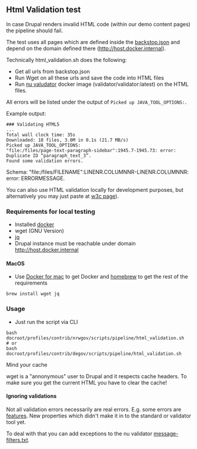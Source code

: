 ## Html Validation test

In case Drupal renders invalid HTML code (within our demo content pages) the pipeline should fail. 

The test uses all pages which are defined inside the [backstop.json](../../testing/backstopjs/backstop.json) and depend on the domain defined there (http://host.docker.internal).

Technically html_validation.sh does the following:

* Get all urls from backstop.json
* Run Wget on all these urls and save the code into HTML files
* Run [nu valudator](https://validator.w3.org/nu) docker image (validator/validator:latest) on the HTML files. 

All errors will be listed under the output of `Picked up JAVA_TOOL_OPTIONS:`.

Example output:

```
### Validating HTML5
...
Total wall clock time: 35s
Downloaded: 18 files, 3.0M in 0.1s (21.7 MB/s)
Picked up JAVA_TOOL_OPTIONS:
"file:/files/page-text-paragraph-sidebar":1945.7-1945.73: error: Duplicate ID “paragraph_text_3”.
Found some validation errors.
```

Schema: "file:/files/FILENAME":LINENR.COLUMNNR-LINENR.COLUMNNR: error: ERRORMESSAGE.

You can also use HTML validation locally for development purposes, but alternatively you may just paste at [w3c page](https://validator.w3.org/nu/#textarea)). 

### Requirements for local testing


* Installed [docker](https://docs.docker.com/install/)
* wget (GNU Version)
* [jq](https://stedolan.github.io/jq/)
* Drupal instance must be reachable under domain http://host.docker.internal 

#### MacOS

* Use [Docker for mac](https://docs.docker.com/docker-for-mac/install/) to get Docker and [homebrew](https://brew.sh) to get the rest of the requirements

```
brew install wget jq
```

### Usage

* Just run the script via CLI
```
bash docroot/profiles/contrib/nrwgov/scripts/pipeline/html_validation.sh
# or
bash docroot/profiles/contrib/degov/scripts/pipeline/html_validation.sh
```

Mind your cache

wget is a "annonymous" user to Drupal and it respects cache headers. 
To make sure you get the current HTML you have to clear the cache! 


#### Ignoring validations

Not all validation errors necessarily are real errors. E.g. some errors are [features](https://developer.mozilla.org/en-US/docs/Web/API/HTMLMediaElement/controlsList). New properties which didn't make it in to the standard or validator tool yet. 

To deal with that you can add exceptions to the nu validator [message-filters.txt](https://github.com/validator/validator/wiki/Message-filtering#using-the-resourcesmessage-filterstxt-file).

